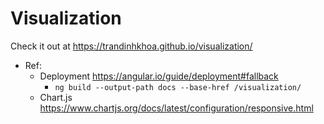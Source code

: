 # Visualization

Check it out at https://trandinhkhoa.github.io/visualization/

- Ref:
  - Deployment https://angular.io/guide/deployment#fallback
    - `ng build --output-path docs --base-href /visualization/`
  - Chart.js https://www.chartjs.org/docs/latest/configuration/responsive.html